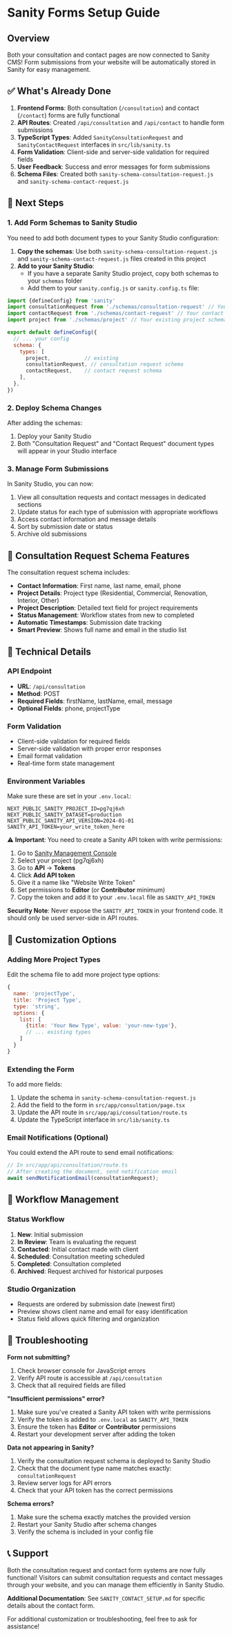 # Sanity Forms Setup Guide

## Overview
Both your consultation and contact pages are now connected to Sanity CMS! Form submissions from your website will be automatically stored in Sanity for easy management.

## ✅ What's Already Done

1. **Frontend Forms**: Both consultation (`/consultation`) and contact (`/contact`) forms are fully functional
2. **API Routes**: Created `/api/consultation` and `/api/contact` to handle form submissions
3. **TypeScript Types**: Added `SanityConsultationRequest` and `SanityContactRequest` interfaces in `src/lib/sanity.ts`
4. **Form Validation**: Client-side and server-side validation for required fields
5. **User Feedback**: Success and error messages for form submissions
6. **Schema Files**: Created both `sanity-schema-consultation-request.js` and `sanity-schema-contact-request.js`

## 🚀 Next Steps

### 1. Add Form Schemas to Sanity Studio

You need to add both document types to your Sanity Studio configuration:

1. **Copy the schemas**: Use both `sanity-schema-consultation-request.js` and `sanity-schema-contact-request.js` files created in this project
2. **Add to your Sanity Studio**: 
   - If you have a separate Sanity Studio project, copy both schemas to your `schemas` folder
   - Add them to your `sanity.config.js` or `sanity.config.ts` file:

```javascript
import {defineConfig} from 'sanity'
import consultationRequest from './schemas/consultation-request' // Your consultation request schema
import contactRequest from './schemas/contact-request' // Your contact request schema
import project from './schemas/project' // Your existing project schema

export default defineConfig({
  // ... your config
  schema: {
    types: [
      project,           // existing
      consultationRequest, // consultation request schema
      contactRequest,    // contact request schema
    ],
  },
})
```

### 2. Deploy Schema Changes

After adding the schemas:
1. Deploy your Sanity Studio
2. Both "Consultation Request" and "Contact Request" document types will appear in your Studio interface

### 3. Manage Form Submissions

In Sanity Studio, you can now:
1. View all consultation requests and contact messages in dedicated sections
2. Update status for each type of submission with appropriate workflows
3. Access contact information and message details
4. Sort by submission date or status
5. Archive old submissions

## 📝 Consultation Request Schema Features

The consultation request schema includes:

- **Contact Information**: First name, last name, email, phone
- **Project Details**: Project type (Residential, Commercial, Renovation, Interior, Other)
- **Project Description**: Detailed text field for project requirements
- **Status Management**: Workflow states from new to completed
- **Automatic Timestamps**: Submission date tracking
- **Smart Preview**: Shows full name and email in the studio list

## 🔧 Technical Details

### API Endpoint
- **URL**: `/api/consultation`
- **Method**: POST
- **Required Fields**: firstName, lastName, email, message
- **Optional Fields**: phone, projectType

### Form Validation
- Client-side validation for required fields
- Server-side validation with proper error responses
- Email format validation
- Real-time form state management

### Environment Variables
Make sure these are set in your `.env.local`:
```
NEXT_PUBLIC_SANITY_PROJECT_ID=pg7qj6xh
NEXT_PUBLIC_SANITY_DATASET=production
NEXT_PUBLIC_SANITY_API_VERSION=2024-01-01
SANITY_API_TOKEN=your_write_token_here
```

⚠️ **Important**: You need to create a Sanity API token with write permissions:

1. Go to [Sanity Management Console](https://sanity.io/manage)
2. Select your project (pg7qj6xh)
3. Go to **API** → **Tokens**
4. Click **Add API token**
5. Give it a name like "Website Write Token"
6. Set permissions to **Editor** (or **Contributor** minimum)
7. Copy the token and add it to your `.env.local` file as `SANITY_API_TOKEN`

**Security Note**: Never expose the `SANITY_API_TOKEN` in your frontend code. It should only be used server-side in API routes.

## 🎨 Customization Options

### Adding More Project Types
Edit the schema file to add more project type options:

```javascript
{
  name: 'projectType',
  title: 'Project Type',
  type: 'string',
  options: {
    list: [
      {title: 'Your New Type', value: 'your-new-type'},
      // ... existing types
    ]
  }
}
```

### Extending the Form
To add more fields:
1. Update the schema in `sanity-schema-consultation-request.js`
2. Add the field to the form in `src/app/consultation/page.tsx`
3. Update the API route in `src/app/api/consultation/route.ts`
4. Update the TypeScript interface in `src/lib/sanity.ts`

### Email Notifications (Optional)
You could extend the API route to send email notifications:
```javascript
// In src/app/api/consultation/route.ts
// After creating the document, send notification email
await sendNotificationEmail(consultationRequest);
```

## 🔧 Workflow Management

### Status Workflow
1. **New**: Initial submission
2. **In Review**: Team is evaluating the request
3. **Contacted**: Initial contact made with client
4. **Scheduled**: Consultation meeting scheduled
5. **Completed**: Consultation completed
6. **Archived**: Request archived for historical purposes

### Studio Organization
- Requests are ordered by submission date (newest first)
- Preview shows client name and email for easy identification
- Status field allows quick filtering and organization

## 🐛 Troubleshooting

**Form not submitting?**
1. Check browser console for JavaScript errors
2. Verify API route is accessible at `/api/consultation`
3. Check that all required fields are filled

**"Insufficient permissions" error?**
1. Make sure you've created a Sanity API token with write permissions
2. Verify the token is added to `.env.local` as `SANITY_API_TOKEN`
3. Ensure the token has **Editor** or **Contributor** permissions
4. Restart your development server after adding the token

**Data not appearing in Sanity?**
1. Verify the consultation request schema is deployed to Sanity Studio
2. Check that the document type name matches exactly: `consultationRequest`
3. Review server logs for API errors
4. Check that your API token has the correct permissions

**Schema errors?**
1. Make sure the schema exactly matches the provided version
2. Restart your Sanity Studio after schema changes
3. Verify the schema is included in your config file

## 📞 Support

Both the consultation request and contact form systems are now fully functional! Visitors can submit consultation requests and contact messages through your website, and you can manage them efficiently in Sanity Studio.

**Additional Documentation**: See `SANITY_CONTACT_SETUP.md` for specific details about the contact form.

For additional customization or troubleshooting, feel free to ask for assistance! 